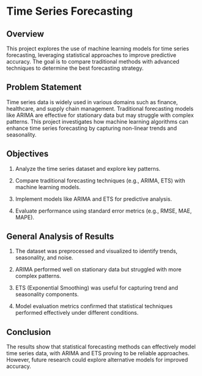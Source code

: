 # Time Series Forecasting

## Overview

This project explores the use of machine learning models for time series forecasting, leveraging statistical approaches to improve predictive accuracy. The goal is to compare traditional methods with advanced techniques to determine the best forecasting strategy.

## Problem Statement

Time series data is widely used in various domains such as finance, healthcare, and supply chain management. Traditional forecasting models like ARIMA are effective for stationary data but may struggle with complex patterns. This project investigates how machine learning algorithms can enhance time series forecasting by capturing non-linear trends and seasonality.

## Objectives

1. Analyze the time series dataset and explore key patterns.

2. Compare traditional forecasting techniques (e.g., ARIMA, ETS) with machine learning models.

3. Implement models like ARIMA and ETS for predictive analysis.

4. Evaluate performance using standard error metrics (e.g., RMSE, MAE, MAPE).

## General Analysis of Results

1. The dataset was preprocessed and visualized to identify trends, seasonality, and noise.

2. ARIMA performed well on stationary data but struggled with more complex patterns.

3. ETS (Exponential Smoothing) was useful for capturing trend and seasonality components.

4. Model evaluation metrics confirmed that statistical techniques performed effectively under different conditions.

## Conclusion

The results show that statistical forecasting methods can effectively model time series data, with ARIMA and ETS proving to be reliable approaches. However, future research could explore alternative models for improved accuracy.
